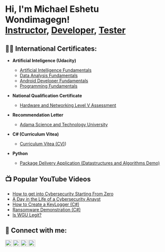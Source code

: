<h1>Hi, I'm Michael Eshetu Wondimagegn! <br/><a href="https://github.com/joshmadakor1">Instructor</a>, <a href="https://www.linkedin.com/in/joshmadakor/">Developer</a>, <a href="https://www.youtube.com/c/joshmadakor">Tester</a></h1>

<h2>👨‍💻 International Certificates:</h2>

- <b>Artificial Inteligence (Udacity)</b>
  - [Artificial Intelligence Fundamentals](https://www.udacity.com/certificate/e/115f7432-ead5-11ef-a7c3-8b72e1bfedc5)
  - [Data Analysis Fundamentals](https://www.udacity.com/certificate/e/e86b218e-f100-11ef-a008-972c2a868be4)
  - [Android Developer Fundamentals](https://www.udacity.com/certificate/e/e647f69e-c2ce-11ef-b5d9-5b1ae7597bc6)
  - [Programming Fundamentals](https://www.udacity.com/certificate/e/1d43f92a-f5da-11ef-b904-63b02aa47349)
    
- <b>National Qualification Certificate </b>
  - [Hardware and Networking Level V Assessment](https://drive.google.com/file/d/1igq9RHiV2Nwi6UOSSWoAyCgQD1_N4mhm/view?usp=drive_link)

- <b>Recommendation Letter</b>
  - [Adama Science and Technology University](https://drive.google.com/file/d/1idFf5IjJOwFrCJsl7fqv7Jl8YGDxYAbX/view?usp=drive_link)
  
- <b>C# (Curriculum Vitea)</b>
  - [Curriculum Vitea (CV)](https://drive.google.com/file/d/1iQ6NbV-UQduvQX6ih146Br-GBqxG3cXG/view?usp=drive_link))
 
- <b>Python</b>
  - [Package Delivery Application (Datastructures and Algorithms Demo)](https://github.com/joshmadakor1/Package-Delivery-Pathfinding-Algorithm)

<h2>📺 Popular YouTube Videos</h2>

- [How to get into Cybersecurity Starting From Zero](https://www.youtube.com/watch?v=a83ASGn_V_s)
- [A Day in the Life of a Cybersecurity Anayst](https://www.youtube.com/watch?v=uHy3oM7NnoU)
- [How to Create a KeyLogger (C#)](https://www.youtube.com/watch?v=N-L9hklSlNk)
- [Ransomware Demonstration (C#)](https://www.youtube.com/watch?v=OfvdQeh79s0)
- [Is WGU Legit?](https://www.youtube.com/watch?v=E2MwRWxDBkA)

<h2> 🤳 Connect with me:</h2>

[<img align="left" alt="JoshMadakor | YouTube" width="22px" src="https://cdn.jsdelivr.net/npm/simple-icons@v3/icons/youtube.svg" />][youtube]
[<img align="left" alt="JoshMadakor | Twitter" width="22px" src="https://cdn.jsdelivr.net/npm/simple-icons@v3/icons/twitter.svg" />][twitter]
[<img align="left" alt="JoshMadakor | LinkedIn" width="22px" src="https://cdn.jsdelivr.net/npm/simple-icons@v3/icons/linkedin.svg" />][linkedin]
[<img align="left" alt="JoshMadakor | Instagram" width="22px" src="https://cdn.jsdelivr.net/npm/simple-icons@v3/icons/instagram.svg" />][instagram]

[twitter]: https://twitter.com/joshmadakor
[youtube]: https://www.youtube.com/c/joshmadakor
[instagram]: https://www.instagram.com/joshmadakor/
[linkedin]: https://linkedin.com/in/joshmadakor

<!--
**joshmadakor1/joshmadakor1** is a ✨ _special_ ✨ repository because its `README.md` (this file) appears on your GitHub profile.

Here are some ideas to get you started:

- 🔭 I’m currently working on ...
- 🌱 I’m currently learning ...
- 👯 I’m looking to collaborate on ...
- 🤔 I’m looking for help with ...
- 💬 Ask me about ...
- 📫 How to reach me: ...
- 😄 Pronouns: ...
- ⚡ Fun fact: ...
-->
